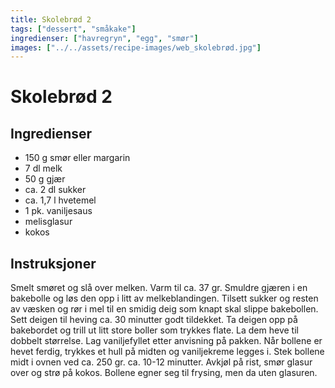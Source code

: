 ```yaml
---
title: Skolebrød 2
tags: ["dessert", "småkake"]
ingredienser: ["havregryn", "egg", "smør"]
images: ["../../assets/recipe-images/web_skolebrød.jpg"]
---
```


# Skolebrød 2

## Ingredienser

- 150 g smør eller margarin
- 7 dl melk
- 50 g gjær
- ca. 2 dl sukker
- ca. 1,7 l hvetemel
- 1 pk. vaniljesaus
- melisglasur
- kokos

## Instruksjoner

Smelt smøret og slå over melken. Varm til ca. 37 gr. Smuldre gjæren i en bakebolle og løs den opp i litt av melkeblandingen. Tilsett sukker og resten av væsken og rør i mel til en smidig deig som knapt skal slippe bakebollen. Sett deigen til heving ca. 30 minutter godt tildekket. Ta deigen opp på bakebordet og trill ut litt store boller som trykkes flate. La dem heve til dobbelt størrelse. Lag vaniljefyllet etter anvisning på pakken. Når bollene er hevet ferdig, trykkes et hull på midten og vaniljekreme legges i. Stek bollene midt i ovnen ved ca. 250 gr. ca. 10-12 minutter. Avkjøl på rist, smør glasur over og strø på kokos. Bollene egner seg til frysing, men da uten glasuren.
